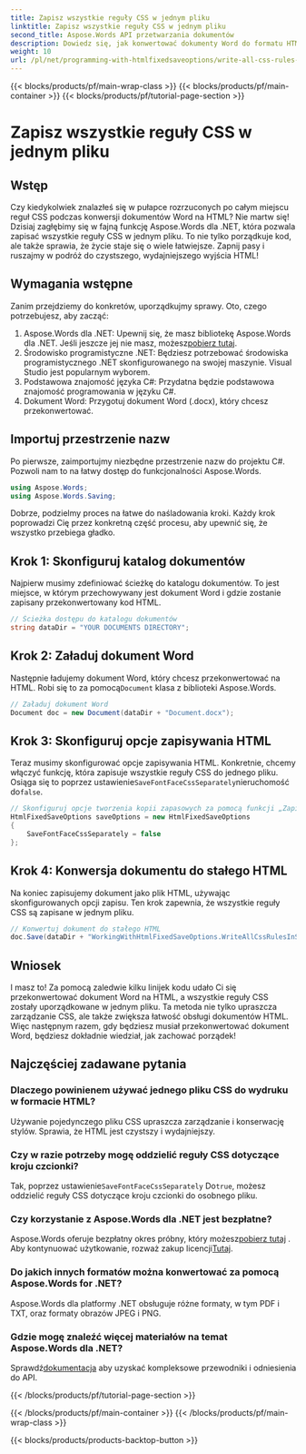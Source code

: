 ```yaml
---
title: Zapisz wszystkie reguły CSS w jednym pliku
linktitle: Zapisz wszystkie reguły CSS w jednym pliku
second_title: Aspose.Words API przetwarzania dokumentów
description: Dowiedz się, jak konwertować dokumenty Word do formatu HTML za pomocą Aspose.Words dla platformy .NET. Wszystkie reguły CSS znajdziesz w jednym pliku, co pozwoli uzyskać bardziej przejrzysty kod i ułatwi konserwację.
weight: 10
url: /pl/net/programming-with-htmlfixedsaveoptions/write-all-css-rules-in-single-file/
---
```


{{< blocks/products/pf/main-wrap-class >}}
{{< blocks/products/pf/main-container >}}
{{< blocks/products/pf/tutorial-page-section >}}

# Zapisz wszystkie reguły CSS w jednym pliku

## Wstęp

Czy kiedykolwiek znalazłeś się w pułapce rozrzuconych po całym miejscu reguł CSS podczas konwersji dokumentów Word na HTML? Nie martw się! Dzisiaj zagłębimy się w fajną funkcję Aspose.Words dla .NET, która pozwala zapisać wszystkie reguły CSS w jednym pliku. To nie tylko porządkuje kod, ale także sprawia, że życie staje się o wiele łatwiejsze. Zapnij pasy i ruszajmy w podróż do czystszego, wydajniejszego wyjścia HTML!

## Wymagania wstępne

Zanim przejdziemy do konkretów, uporządkujmy sprawy. Oto, czego potrzebujesz, aby zacząć:

1.  Aspose.Words dla .NET: Upewnij się, że masz bibliotekę Aspose.Words dla .NET. Jeśli jeszcze jej nie masz, możesz[pobierz tutaj](https://releases.aspose.com/words/net/).
2. Środowisko programistyczne .NET: Będziesz potrzebować środowiska programistycznego .NET skonfigurowanego na swojej maszynie. Visual Studio jest popularnym wyborem.
3. Podstawowa znajomość języka C#: Przydatna będzie podstawowa znajomość programowania w języku C#.
4. Dokument Word: Przygotuj dokument Word (.docx), który chcesz przekonwertować.

## Importuj przestrzenie nazw

Po pierwsze, zaimportujmy niezbędne przestrzenie nazw do projektu C#. Pozwoli nam to na łatwy dostęp do funkcjonalności Aspose.Words.

```csharp
using Aspose.Words;
using Aspose.Words.Saving;
```

Dobrze, podzielmy proces na łatwe do naśladowania kroki. Każdy krok poprowadzi Cię przez konkretną część procesu, aby upewnić się, że wszystko przebiega gładko.

## Krok 1: Skonfiguruj katalog dokumentów

Najpierw musimy zdefiniować ścieżkę do katalogu dokumentów. To jest miejsce, w którym przechowywany jest dokument Word i gdzie zostanie zapisany przekonwertowany kod HTML.

```csharp
// Ścieżka dostępu do katalogu dokumentów
string dataDir = "YOUR DOCUMENTS DIRECTORY";
```

## Krok 2: Załaduj dokument Word

 Następnie ładujemy dokument Word, który chcesz przekonwertować na HTML. Robi się to za pomocą`Document` klasa z biblioteki Aspose.Words.

```csharp
// Załaduj dokument Word
Document doc = new Document(dataDir + "Document.docx");
```

## Krok 3: Skonfiguruj opcje zapisywania HTML

 Teraz musimy skonfigurować opcje zapisywania HTML. Konkretnie, chcemy włączyć funkcję, która zapisuje wszystkie reguły CSS do jednego pliku. Osiąga się to poprzez ustawienie`SaveFontFaceCssSeparately`nieruchomość do`false`.

```csharp
// Skonfiguruj opcje tworzenia kopii zapasowych za pomocą funkcji „Zapisz wszystkie reguły CSS w jednym pliku”
HtmlFixedSaveOptions saveOptions = new HtmlFixedSaveOptions 
{ 
    SaveFontFaceCssSeparately = false 
};
```

## Krok 4: Konwersja dokumentu do stałego HTML

Na koniec zapisujemy dokument jako plik HTML, używając skonfigurowanych opcji zapisu. Ten krok zapewnia, że wszystkie reguły CSS są zapisane w jednym pliku.

```csharp
// Konwertuj dokument do stałego HTML
doc.Save(dataDir + "WorkingWithHtmlFixedSaveOptions.WriteAllCssRulesInSingleFile.html", saveOptions);
```

## Wniosek

I masz to! Za pomocą zaledwie kilku linijek kodu udało Ci się przekonwertować dokument Word na HTML, a wszystkie reguły CSS zostały uporządkowane w jednym pliku. Ta metoda nie tylko upraszcza zarządzanie CSS, ale także zwiększa łatwość obsługi dokumentów HTML. Więc następnym razem, gdy będziesz musiał przekonwertować dokument Word, będziesz dokładnie wiedział, jak zachować porządek!

## Najczęściej zadawane pytania

### Dlaczego powinienem używać jednego pliku CSS do wydruku w formacie HTML?
Używanie pojedynczego pliku CSS upraszcza zarządzanie i konserwację stylów. Sprawia, że HTML jest czystszy i wydajniejszy.

### Czy w razie potrzeby mogę oddzielić reguły CSS dotyczące kroju czcionki?
 Tak, poprzez ustawienie`SaveFontFaceCssSeparately` Do`true`, możesz oddzielić reguły CSS dotyczące kroju czcionki do osobnego pliku.

### Czy korzystanie z Aspose.Words dla .NET jest bezpłatne?
 Aspose.Words oferuje bezpłatny okres próbny, który możesz[pobierz tutaj](https://releases.aspose.com/) . Aby kontynuować użytkowanie, rozważ zakup licencji[Tutaj](https://purchase.aspose.com/buy).

### Do jakich innych formatów można konwertować za pomocą Aspose.Words for .NET?
Aspose.Words dla platformy .NET obsługuje różne formaty, w tym PDF i TXT, oraz formaty obrazów JPEG i PNG.

### Gdzie mogę znaleźć więcej materiałów na temat Aspose.Words dla .NET?
 Sprawdź[dokumentacja](https://reference.aspose.com/words/net/) aby uzyskać kompleksowe przewodniki i odniesienia do API.

{{< /blocks/products/pf/tutorial-page-section >}}

{{< /blocks/products/pf/main-container >}}
{{< /blocks/products/pf/main-wrap-class >}}

{{< blocks/products/products-backtop-button >}}
